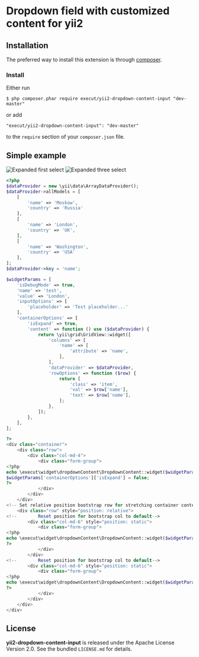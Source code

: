 # Dropdown field with customized content for yii2

## Installation

The preferred way to install this extension is through [composer](http://getcomposer.org/download/).

### Install

Either run

```
$ php composer.phar require execut/yii2-dropdown-content-input "dev-master"
```

or add

```
"execut/yii2-dropdown-content-input": "dev-master"
```

to the ```require``` section of your `composer.json` file.

## Simple example
![Expanded first select](https://raw.githubusercontent.com/execut/yii2-dropdown-content-input/master/examples/example1.png)
![Expanded three select](https://raw.githubusercontent.com/execut/yii2-dropdown-content-input/master/examples/example2.png)
```php
<?php
$dataProvider = new \yii\data\ArrayDataProvider();
$dataProvider->allModels = [
    [
        'name' => 'Moskow',
        'country' => 'Russia'
    ],
    [
        'name' => 'London',
        'country' => 'UK',
    ],
    [
        'name' => 'Washington',
        'country' => 'USA'
    ],
];
$dataProvider->key = 'name';

$widgetParams = [
    'isDebugMode' => true,
    'name' => 'test',
    'value' => 'London',
    'inputOptions' => [
        'placeholder' => 'Test placeholder...'
    ],
    'containerOptions' => [
        'isExpand' => true,
        'content' => function () use ($dataProvider) {
            return \yii\grid\GridView::widget([
                'columns' => [
                    'name' => [
                        'attribute' => 'name',
                    ],
                ],
                'dataProvider' => $dataProvider,
                'rowOptions' => function ($row) {
                    return [
                        'class' => 'item',
                        'val' => $row['name'],
                        'text' => $row['name'],
                    ];
                },
            ]);
        },
    ],
];

?>
<div class="container">
    <div class="row">
        <div class="col-md-4">
            <div class="form-group">
<?php
echo \execut\widget\dropdownContent\DropdownContent::widget($widgetParams);
$widgetParams['containerOptions']['isExpand'] = false;
?>
            </div>
        </div>
    </div>
<!-- Set relative position bootstrap row for stretching container content by width of row-->
    <div class="row" style="position: relative">
<!--        Reset position for bootstrap col to default-->
        <div class="col-md-6" style="position: static">
            <div class="form-group">
<?php
echo \execut\widget\dropdownContent\DropdownContent::widget($widgetParams);
?>
            </div>
        </div>
<!--        Reset position for bootstrap col to default-->
        <div class="col-md-6" style="position: static">
            <div class="form-group">
<?php
echo \execut\widget\dropdownContent\DropdownContent::widget($widgetParams);
?>
            </div>
        </div>
    </div>
</div>
```
## License

**yii2-dropdown-content-input** is released under the Apache License Version 2.0. See the bundled `LICENSE.md` for details.

